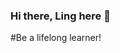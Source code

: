 ### Hi there, Ling here 👋

#Be a lifelong learner!

<!--
**ling-cy/ling-cy** is a ✨ _special_ ✨ repository because its `README.md` (this file) appears on your GitHub profile.

Here are some ideas to get you started:

- 🌱 I’m currently learning React Native and Node.
- 📫 How to reach me: [By email](mailto:lincy.work@gmail.com) / Linkedin(https://www.linkedin.com/in/cheuk-yin-ling-0b2318148/)
-->
